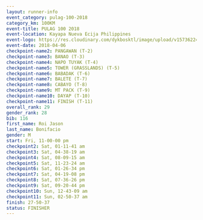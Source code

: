 ```yaml
---
layout: runner-info 
event_category: pulag-100-2018 
category_km: 100KM 
event-title: PULAG 100 2018 
event-location: Kayapa Nueva Ecija Philippines 
event-logo: https://res.cloudinary.com/dykbosktl/image/upload/v1573622467/Logo/logo-p1_tnutwz.jpg 
event-date: 2018-04-06 
checkpoint-name2: PANGAWAN (T-2) 
checkpoint-name3: BANAO (T-3) 
checkpoint-name4: NAPO TUYAK (T-4) 
checkpoint-name5: TOWER (GRASSLANDS) (T-5) 
checkpoint-name6: BABADAK (T-6) 
checkpoint-name7: BALETE (T-7) 
checkpoint-name8: CABAYO (T-8) 
checkpoint-name9: MT PACK (T-9) 
checkpoint-name10: DAYAP (T-10) 
checkpoint-name11: FINISH (T-11) 
overall_rank: 29
gender_rank: 28
bib: 116
first_name: Roi Jason
last_name: Bonifacio
gender: M
start: Fri, 11-00-00 pm
checkpoint2: Sat, 01-11-41 am
checkpoint3: Sat, 04-38-19 am
checkpoint4: Sat, 08-09-15 am
checkpoint5: Sat, 11-23-24 am
checkpoint6: Sat, 01-26-34 pm
checkpoint7: Sat, 04-19-08 pm
checkpoint8: Sat, 07-36-26 pm
checkpoint9: Sat, 09-20-44 pm
checkpoint10: Sun, 12-43-09 am
checkpoint11: Sun, 02-50-37 am
finish: 27-50-37
status: FINISHER
---
```

